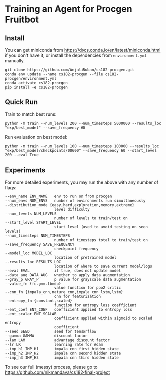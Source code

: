# Training an Agent for Procgen Fruitbot

## Install
You can get miniconda from https://docs.conda.io/en/latest/miniconda.html if you don't have it, or install the dependencies from `environment.yml` manually.

```
git clone https://github.com/AnjaliRuban/cs182-procgen.git
conda env update --name cs182-procgen --file cs182-procgen/environment.yml
conda activate cs182-procgen
pip install -e cs182-procgen
```
## Quick Run
Train to match best runs:
```
python -m train --num_levels 200 --num_timesteps 5000000 --results_loc "exp/best_model" --save_frequency 60
```

Run evaluation on best model:
```
python -m train --num_levels 100 --num_timesteps 100000 --results_loc "exp/best_model/checkpoints/00600" --save_frequency 60 --start_level 200 --eval True
```
## Experiments
For more detailed experiments, you may run the above with any number of flags:
```
--env_name ENV_NAME   env to run on from procgen
--num_envs NUM_ENVS   number of environments run simultaneously
--distribution_mode {easy,hard,exploration,memory,extreme}
                      level difficulty
--num_levels NUM_LEVELS
                      number of levels to train/test on
--start_level START_LEVEL
                      start level (used to avoid testing on seen levels)
--num_timesteps NUM_TIMESTEPS
                      number of timesteps total to train/test on
--save_frequency SAVE_FREQUENCY
                      checkpoint frequency
--model_loc MODEL_LOC
                      location of pretrained model
--results_loc RESULTS_LOC
                      location of where to save current model/logs
--eval EVAL           if true, does not update model
--data_aug DATA_AUG   whether to apply data augmentation
--gray_p GRAY_P       p value for grayscale data augmentation
--value_fn {fc,gmm,lbmdp}
                      value function for ppo2 critic
--cnn_fn {impala_cnn,nature_cnn,impala_cnn_lstm,lstm}
                      cnn for featurization
--entropy_fn {constant,scaled}
                      function for entropy loss coefficient
--ent_coef ENT_COEF   coefficient applied to entropy loss
--ent_scalar ENT_SCALAR
                      coefficient applied within sigmoid to scaled entropy
                      coefficient
--seed SEED           seed for tensorflow
--gamma GAMMA         discount factor
--lam LAM             advantage discount factor
--lr LR               learning rate for Adam
--imp_h1 IMP_H1       impala cnn first hidden state
--imp_h2 IMP_H2       impala cnn second hidden state
--imp_h3 IMP_H3       impala cnn third hidden state
```

To see our full (messy) process, please go to https://github.com/nikmandava/cs182-final-project
